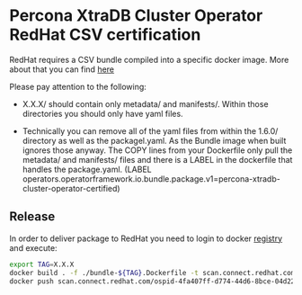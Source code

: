 # Percona XtraDB Cluster Operator RedHat CSV certification

RedHat requires a CSV bundle compiled into a specific docker image.
More about that you can find [here](https://redhat-connect.gitbook.io/certified-operator-guide/appendix/bundle-maintenance-after-migration)

Please pay attention to the following:
- X.X.X/ should contain only metadata/ and manifests/. Within those directories you should only have yaml files.

- Technically you can remove all of the yaml files from within the 1.6.0/ directory as well as the packagel.yaml. As the Bundle image when built ignores those anyway. The COPY lines from your Dockerfile only pull the metadata/ and manifests/ files and there is a LABEL in the dockerfile that handles the package.yaml. (LABEL operators.operatorframework.io.bundle.package.v1=percona-xtradb-cluster-operator-certified)

## Release
In order to deliver package to RedHat you need to login to docker [registry](https://connect.redhat.com/project/5878691/images/upload-image) and execute:

```bash
export TAG=X.X.X
docker build . -f ./bundle-${TAG}.Dockerfile -t scan.connect.redhat.com/ospid-4fa407ff-d774-44d6-8bce-04d22fd5d59c/percona-xtradb-cluster-operator-certified-bundle:${TAG}
docker push scan.connect.redhat.com/ospid-4fa407ff-d774-44d6-8bce-04d22fd5d59c/percona-xtradb-cluster-operator-certified-bundle:${TAG}
```
